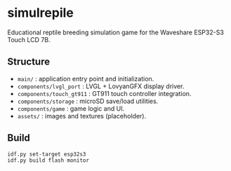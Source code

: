 # simulrepile

Educational reptile breeding simulation game for the Waveshare ESP32-S3 Touch LCD 7B.

## Structure
- `main/` : application entry point and initialization.
- `components/lvgl_port` : LVGL + LovyanGFX display driver.
- `components/touch_gt911` : GT911 touch controller integration.
- `components/storage` : microSD save/load utilities.
- `components/game` : game logic and UI.
- `assets/` : images and textures (placeholder).

## Build
```
idf.py set-target esp32s3
idf.py build flash monitor
```
